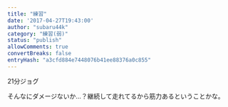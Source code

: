 ```yaml
---
title: "練習"
date: '2017-04-27T19:43:00'
author: "subaru44k"
category: "練習(弱)"
status: "publish"
allowComments: true
convertBreaks: false
entryHash: "a3cfd884e7448076b41ee88376a0c855"
---
```

21分ジョグ

そんなにダメージないか…？継続して走れてるから筋力あるということかな。

